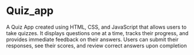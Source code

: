 # Quiz_app
A Quiz App created using HTML, CSS, and JavaScript that allows users to take quizzes. It displays questions one at a time, tracks their progress, and provides immediate feedback on their answers. Users can submit their responses, see their scores, and review correct answers upon completion
